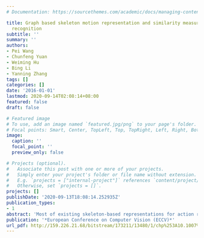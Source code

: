 ```yaml
---
# Documentation: https://sourcethemes.com/academic/docs/managing-content/

title: Graph based skeleton motion representation and similarity measurement for action
  recognition
subtitle: ''
summary: ''
authors:
- Pei Wang
- Chunfeng Yuan
- Weiming Hu
- Bing Li
- Yanning Zhang
tags: []
categories: []
date: '2016-01-01'
lastmod: 2020-09-14T02:08:14+08:00
featured: false
draft: false

# Featured image
# To use, add an image named `featured.jpg/png` to your page's folder.
# Focal points: Smart, Center, TopLeft, Top, TopRight, Left, Right, BottomLeft, Bottom, BottomRight.
image:
  caption: ''
  focal_point: ''
  preview_only: false

# Projects (optional).
#   Associate this post with one or more of your projects.
#   Simply enter your project's folder or file name without extension.
#   E.g. `projects = ["internal-project"]` references `content/project/deep-learning/index.md`.
#   Otherwise, set `projects = []`.
projects: []
publishDate: '2020-09-13T18:08:14.252935Z'
publication_types:
- 1
abstract: 'Most of existing skeleton-based representations for action recognition can not effectively capture the spatio-temporal motion characteristics of joints and are not robust enough to noise from depth sensors and estimation errors of joints. In this paper, we propose a novel low-level representation for the motion of each joint through tracking its trajectory and segmenting it into several semantic parts called motionlets. During this process, the disturbance of noise is reduced by trajectory fitting, sampling and segmentation. Then we construct an undirected complete labeled graph to represent a video by combining these motionlets and their spatio-temporal correlations. Furthermore, a new graph kernel called subgraph-pattern graph kernel (SPGK) is proposed to measure the similarity between graphs. Finally, the SPGK is directly used as the kernel of SVM to classify videos. In order to evaluate our method, we perform a series of experiments on several public datasets and our approach achieves a comparable performance to the state-of-the-art approaches.'
publication: '*European Conference on Computer Vision (ECCV)*'
url_pdf: http://159.226.21.68/bitstream/173211/13480/1/chp%253A10.1007%252F978-3-319-46478-7_23.pdf
---
```


